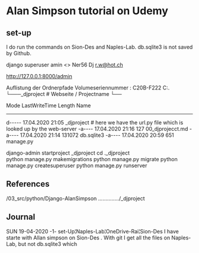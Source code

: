 # Alan Simpson tutorial on Udemy

## set-up
I do run the commands on Sion-Des and Naples-Lab. db.sqlite3 is not saved by Github. 

django superuser amin <> Ner56 Dj r.w@hot.ch

http://127.0.0.1:8000/admin


Auflistung der Ordnerpfade
Volumeseriennummer : C20B-F222
C:.
└───_djproject   # Webseite / Projectname
    └──
    
Mode                LastWriteTime         Length Name
----                -------------         ------ ----
d-----       17.04.2020     21:05                _djproject      #  here we have the url.py file which is looked up by the web-server
-a----       17.04.2020     21:16            127 00_djprojecct.md
-a----       17.04.2020     21:14         131072 db.sqlite3
-a----       17.04.2020     20:59            651 manage.py

django-admin startproject _djproject
cd .\_djproject\
python manage.py makemigrations
python manage.py migrate
python manage.py createsuperuser
python manage.py runserver



## References


/03_src/python/Django-AlanSimpson
............../_djproject



##  Journal

SUN  19-04-2020
-1- set-Up¦Naples-Lab¦OneDrive-Rai¦Sion-Des
I have starte with Allan simpson on Sion-Des . With git I get all the files on Naples-Lab, but not db.sqlite3 which